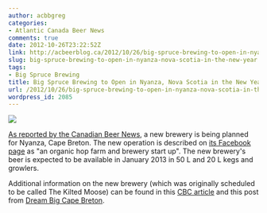 ```yaml
---
author: acbbgreg
categories:
- Atlantic Canada Beer News
comments: true
date: 2012-10-26T23:22:52Z
link: http://acbeerblog.ca/2012/10/26/big-spruce-brewing-to-open-in-nyanza-nova-scotia-in-the-new-year/
slug: big-spruce-brewing-to-open-in-nyanza-nova-scotia-in-the-new-year
tags:
- Big Spruce Brewing
title: Big Spruce Brewing to Open in Nyanza, Nova Scotia in the New Year
url: /2012/10/26/big-spruce-brewing-to-open-in-nyanza-nova-scotia-in-the-new-year/
wordpress_id: 2085
---
```


[![](http://acbeerblog.ca/wp-content/uploads/2012/10/bigspruce_logo-pagespeed-ce-6u2do5-sm_1.jpg)](http://acbeerblog.ca/wp-content/uploads/2012/10/bigspruce_logo-pagespeed-ce-6u2do5-sm_1.jpg)

[As reported by the Canadian Beer News](http://www.canadianbeernews.com/2012/10/26/big-spruce-brewing-opening-next-year-in-cape-breton/), a new brewery is being planned for Nyanza, Cape Breton.  The new operation is described on [its Facebook page](http://www.facebook.com/BigSpruceBrewing?ref=ts&fref=ts) as "an organic hop farm and brewery start up".  The new brewery's beer is expected to be available in January 2013 in 50 L and 20 L kegs and growlers.

Additional information on the new brewery (which was originally scheduled to be called The Kilted Moose) can be found in this [CBC article](http://www.cbc.ca/news/canada/nova-scotia/story/2012/08/24/ns-cape-breton-brew-pub.html) and this post from [Dream Big Cape Breton](http://dreambigcapebreton.com/2012/09/03/local-beer-update-big-spruce-brewing/).
